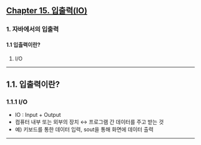 ## <a href = "../README.md" target="_blank">Chapter 15. 입출력(IO)</a>
### 1. 자바에서의 입출력
#### 1.1 입출력이란?
1) I/O

---

## 1.1. 입출력이란?

### 1.1.1 I/O
- IO : Input + Output
- 컴퓨터 내부 또는 외부의 장치 ↔ 프로그램 간 데이터를 주고 받는 것
- 예) 키보드를 통한 데이터 입력, sout을 통해 화면에 데이터 출력

---
